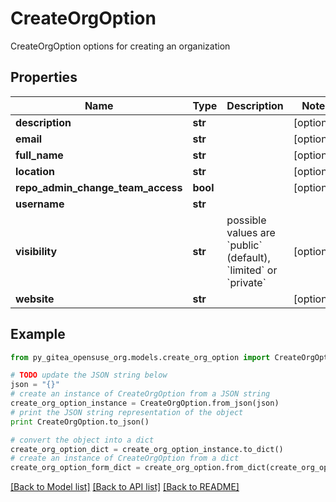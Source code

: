 # CreateOrgOption

CreateOrgOption options for creating an organization

## Properties
Name | Type | Description | Notes
------------ | ------------- | ------------- | -------------
**description** | **str** |  | [optional] 
**email** | **str** |  | [optional] 
**full_name** | **str** |  | [optional] 
**location** | **str** |  | [optional] 
**repo_admin_change_team_access** | **bool** |  | [optional] 
**username** | **str** |  | 
**visibility** | **str** | possible values are &#x60;public&#x60; (default), &#x60;limited&#x60; or &#x60;private&#x60; | [optional] 
**website** | **str** |  | [optional] 

## Example

```python
from py_gitea_opensuse_org.models.create_org_option import CreateOrgOption

# TODO update the JSON string below
json = "{}"
# create an instance of CreateOrgOption from a JSON string
create_org_option_instance = CreateOrgOption.from_json(json)
# print the JSON string representation of the object
print CreateOrgOption.to_json()

# convert the object into a dict
create_org_option_dict = create_org_option_instance.to_dict()
# create an instance of CreateOrgOption from a dict
create_org_option_form_dict = create_org_option.from_dict(create_org_option_dict)
```
[[Back to Model list]](../README.md#documentation-for-models) [[Back to API list]](../README.md#documentation-for-api-endpoints) [[Back to README]](../README.md)


